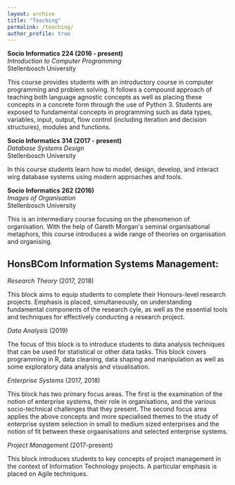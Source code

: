 ```yaml
---
layout: archive
title: "Teaching"
permalink: /teaching/
author_profile: true
---
```


**Socio Informatics 224 (2016 - present)**<br/>
*Introduction to Computer Programming*<br/>
Stellenbosch University

This course provides students with an introductory course in computer programming and problem solving. It follows a compound approach of teaching both language agnostic concepts as well as placing these concepts in a concrete form through the use of Python 3. Students are exposed to fundamental concepts in programming such as data types, variables, input, output, flow control (including iteration and decision structures), modules and functions.

**Socio Informatics 314 (2017 - present)**<br/>
*Database Systems Design*<br/>
Stellenbosch University

In this course students learn how to model, design, develop, and interact wirg database systems using modern approaches and tools.

**Socio Informatics 262 (2016)**<br/>
*Images of Organisation*<br/>
Stellenbosch University

This is an intermediary course focusing on the phenomenon of organisation. With the help of Gareth Morgan's seminal organisational metaphors, this course introduces a wide range of theories on organisation and organising.

## HonsBCom Information Systems Management: 

*Research Theory* (2017, 2018)<br/>

This block aims to equip students to complete their Honours-level research projects. Emphasis is placed, simultaneously, on understanding fundamental components of the research cyle, as well as the essential tools and techniques for effectively conducting a research project.

*Data Analysis* (2019)<br/>

The focus of this block is to introduce students to data analysis techniques that can be used for statistical or other data tasks. This block covers programming in R, data cleaning, data shaping and manipulation as well as some exploratory data analysis and visualisation. 

*Enterprise Systems* (2017, 2018)<br/>

This block has two primary focus areas. The first is the examination of the notion of enterprise systems, their role in organisations, and the various socio-technical challenges that they present. The second focus area applies the above concepts and more specialised themes to the study of enterprise system selection in small to medium sized enterprises and the notion of fit between these orgaanisations and selected enterprise systems.

*Project Management* (2017-present)<br/>

This block introduces students to key concepts of project management in the context of Information Technology projects. A particular emphasis is placed on Agile techniques.



